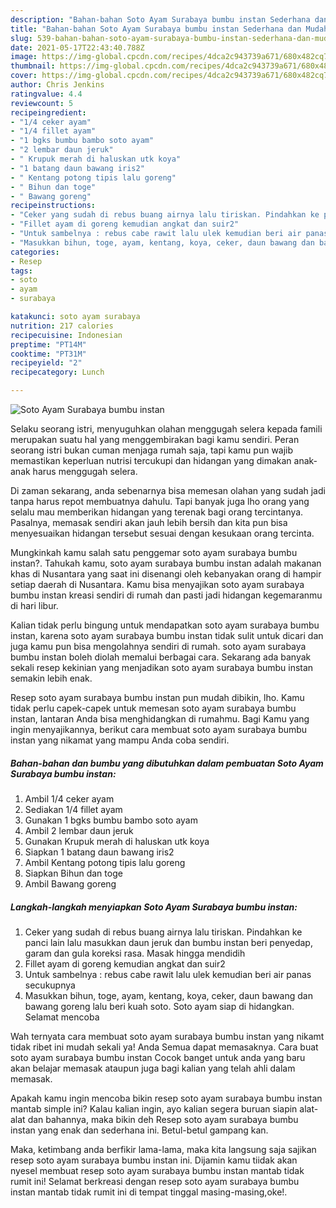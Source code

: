 ```yaml
---
description: "Bahan-bahan Soto Ayam Surabaya bumbu instan Sederhana dan Mudah Dibuat"
title: "Bahan-bahan Soto Ayam Surabaya bumbu instan Sederhana dan Mudah Dibuat"
slug: 539-bahan-bahan-soto-ayam-surabaya-bumbu-instan-sederhana-dan-mudah-dibuat
date: 2021-05-17T22:43:40.788Z
image: https://img-global.cpcdn.com/recipes/4dca2c943739a671/680x482cq70/soto-ayam-surabaya-bumbu-instan-foto-resep-utama.jpg
thumbnail: https://img-global.cpcdn.com/recipes/4dca2c943739a671/680x482cq70/soto-ayam-surabaya-bumbu-instan-foto-resep-utama.jpg
cover: https://img-global.cpcdn.com/recipes/4dca2c943739a671/680x482cq70/soto-ayam-surabaya-bumbu-instan-foto-resep-utama.jpg
author: Chris Jenkins
ratingvalue: 4.4
reviewcount: 5
recipeingredient:
- "1/4 ceker ayam"
- "1/4 fillet ayam"
- "1 bgks bumbu bambo soto ayam"
- "2 lembar daun jeruk"
- " Krupuk merah di haluskan utk koya"
- "1 batang daun bawang iris2"
- " Kentang potong tipis lalu goreng"
- " Bihun dan toge"
- " Bawang goreng"
recipeinstructions:
- "Ceker yang sudah di rebus buang airnya lalu tiriskan. Pindahkan ke panci lain lalu masukkan daun jeruk dan bumbu instan beri penyedap, garam dan gula koreksi rasa. Masak hingga mendidih"
- "Fillet ayam di goreng kemudian angkat dan suir2"
- "Untuk sambelnya : rebus cabe rawit lalu ulek kemudian beri air panas secukupnya"
- "Masukkan bihun, toge, ayam, kentang, koya, ceker, daun bawang dan bawang goreng lalu beri kuah soto. Soto ayam siap di hidangkan. Selamat mencoba"
categories:
- Resep
tags:
- soto
- ayam
- surabaya

katakunci: soto ayam surabaya 
nutrition: 217 calories
recipecuisine: Indonesian
preptime: "PT14M"
cooktime: "PT31M"
recipeyield: "2"
recipecategory: Lunch

---
```



![Soto Ayam Surabaya bumbu instan](https://img-global.cpcdn.com/recipes/4dca2c943739a671/680x482cq70/soto-ayam-surabaya-bumbu-instan-foto-resep-utama.jpg)

Selaku seorang istri, menyuguhkan olahan menggugah selera kepada famili merupakan suatu hal yang menggembirakan bagi kamu sendiri. Peran seorang istri bukan cuman menjaga rumah saja, tapi kamu pun wajib memastikan keperluan nutrisi tercukupi dan hidangan yang dimakan anak-anak harus menggugah selera.

Di zaman  sekarang, anda sebenarnya bisa memesan olahan yang sudah jadi tanpa harus repot membuatnya dahulu. Tapi banyak juga lho orang yang selalu mau memberikan hidangan yang terenak bagi orang tercintanya. Pasalnya, memasak sendiri akan jauh lebih bersih dan kita pun bisa menyesuaikan hidangan tersebut sesuai dengan kesukaan orang tercinta. 



Mungkinkah kamu salah satu penggemar soto ayam surabaya bumbu instan?. Tahukah kamu, soto ayam surabaya bumbu instan adalah makanan khas di Nusantara yang saat ini disenangi oleh kebanyakan orang di hampir setiap daerah di Nusantara. Kamu bisa menyajikan soto ayam surabaya bumbu instan kreasi sendiri di rumah dan pasti jadi hidangan kegemaranmu di hari libur.

Kalian tidak perlu bingung untuk mendapatkan soto ayam surabaya bumbu instan, karena soto ayam surabaya bumbu instan tidak sulit untuk dicari dan juga kamu pun bisa mengolahnya sendiri di rumah. soto ayam surabaya bumbu instan boleh diolah memalui berbagai cara. Sekarang ada banyak sekali resep kekinian yang menjadikan soto ayam surabaya bumbu instan semakin lebih enak.

Resep soto ayam surabaya bumbu instan pun mudah dibikin, lho. Kamu tidak perlu capek-capek untuk memesan soto ayam surabaya bumbu instan, lantaran Anda bisa menghidangkan di rumahmu. Bagi Kamu yang ingin menyajikannya, berikut cara membuat soto ayam surabaya bumbu instan yang nikamat yang mampu Anda coba sendiri.

<!--inarticleads1-->

##### Bahan-bahan dan bumbu yang dibutuhkan dalam pembuatan Soto Ayam Surabaya bumbu instan:

1. Ambil 1/4 ceker ayam
1. Sediakan 1/4 fillet ayam
1. Gunakan 1 bgks bumbu bambo soto ayam
1. Ambil 2 lembar daun jeruk
1. Gunakan  Krupuk merah di haluskan utk koya
1. Siapkan 1 batang daun bawang iris2
1. Ambil  Kentang potong tipis lalu goreng
1. Siapkan  Bihun dan toge
1. Ambil  Bawang goreng




<!--inarticleads2-->

##### Langkah-langkah menyiapkan Soto Ayam Surabaya bumbu instan:

1. Ceker yang sudah di rebus buang airnya lalu tiriskan. Pindahkan ke panci lain lalu masukkan daun jeruk dan bumbu instan beri penyedap, garam dan gula koreksi rasa. Masak hingga mendidih
1. Fillet ayam di goreng kemudian angkat dan suir2
1. Untuk sambelnya : rebus cabe rawit lalu ulek kemudian beri air panas secukupnya
1. Masukkan bihun, toge, ayam, kentang, koya, ceker, daun bawang dan bawang goreng lalu beri kuah soto. Soto ayam siap di hidangkan. Selamat mencoba




Wah ternyata cara membuat soto ayam surabaya bumbu instan yang nikamt tidak ribet ini mudah sekali ya! Anda Semua dapat memasaknya. Cara buat soto ayam surabaya bumbu instan Cocok banget untuk anda yang baru akan belajar memasak ataupun juga bagi kalian yang telah ahli dalam memasak.

Apakah kamu ingin mencoba bikin resep soto ayam surabaya bumbu instan mantab simple ini? Kalau kalian ingin, ayo kalian segera buruan siapin alat-alat dan bahannya, maka bikin deh Resep soto ayam surabaya bumbu instan yang enak dan sederhana ini. Betul-betul gampang kan. 

Maka, ketimbang anda berfikir lama-lama, maka kita langsung saja sajikan resep soto ayam surabaya bumbu instan ini. Dijamin kamu tiidak akan nyesel membuat resep soto ayam surabaya bumbu instan mantab tidak rumit ini! Selamat berkreasi dengan resep soto ayam surabaya bumbu instan mantab tidak rumit ini di tempat tinggal masing-masing,oke!.

